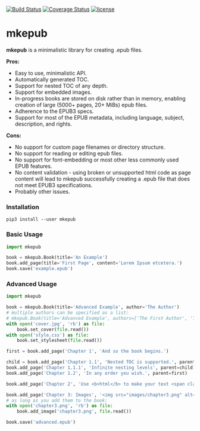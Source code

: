 [![Build Status](https://travis-ci.org/anqxyr/mkepub.svg?branch=master)](https://travis-ci.org/anqxyr/mkepub)
[![Coverage Status](https://coveralls.io/repos/github/anqxyr/mkepub/badge.svg?branch=master)](https://coveralls.io/github/anqxyr/mkepub?branch=master)
[![license](https://img.shields.io/github/license/anqxyr/mkepub.svg?maxAge=2592000)](https://github.com/anqxyr/mkepub/LICENSE)

# mkepub

**mkepub** is a minimalistic library for creating .epub files.

**Pros:**

* Easy to use, minimalistic API.
* Automatically generated TOC.
* Support for nested TOC of any depth.
* Support for embedded images.
* In-progress books are stored on disk rather than in memory, enabling creation of large (5000+ pages, 20+ MiBs) epub files.
* Adherence to the EPUB3 specs.
* Support for most of the EPUB metadata, including language, subject, description, and rights.

**Cons:**

* No support for custom page filenames or directory structure.
* No support for reading or editing epub files.
* No support for font-embedding or most other less commonly used EPUB features.
* No content validation - using broken or unsupported html code as page content will lead to mkepub successfully creating a .epub file that does not meet EPUB3 specifications.
* Probably other issues.


### Installation

```
pip3 install --user mkepub
```

### Basic Usage

```python
import mkepub

book = mkepub.Book(title='An Example')
book.add_page(title='First Page', content='Lorem Ipsum etcetera.')
book.save('example.epub')
```

### Advanced Usage

```python
import mkepub

book = mkepub.Book(title='Advanced Example', author='The Author')
# multiple authors can be specified as a list:
# mkepub.Book(title='Advanced Example', authors=['The First Author', 'The Second Author'])
with open('cover.jpg', 'rb') as file:
    book.set_cover(file.read())
with open('style.css') as file:
    book.set_stylesheet(file.read())

first = book.add_page('Chapter 1', 'And so the book begins.')

child = book.add_page('Chapter 1.1', 'Nested TOC is supported.', parent=first)
book.add_page('Chapter 1.1.1', 'Infinite nesting levels', parent=child)
book.add_page('Chapter 1.2', 'In any order you wish.', parent=first)

book.add_page('Chapter 2', 'Use <b>html</b> to make your text <span class="pink">prettier</span>')

book.add_page('Chapter 3: Images', '<img src="images/chapter3.png" alt="You can use images as well">')
# as long as you add them to the book:
with open('chapter3.png', 'rb') as file:
    book.add_image('chapter3.png', file.read())

book.save('advanced.epub')
```
